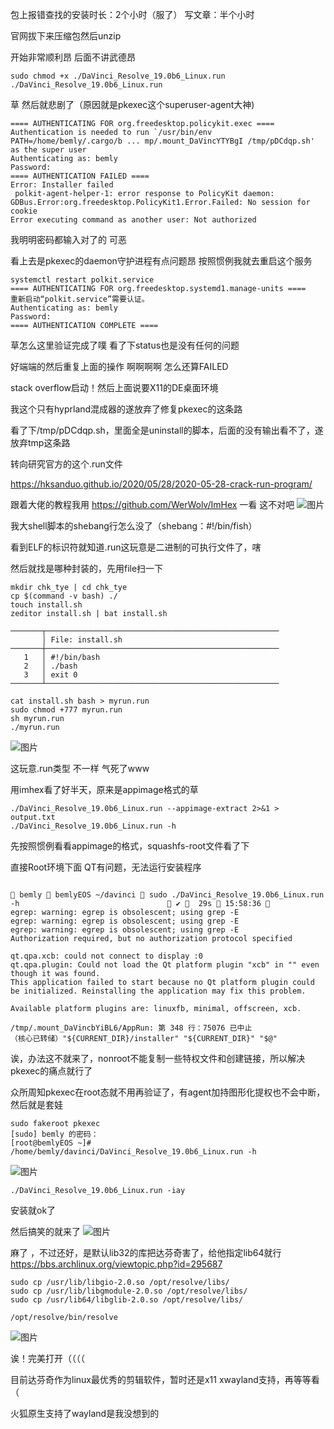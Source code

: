 包上报错查找的安装时长：2个小时（服了） 写文章：半个小时

官网拔下来压缩包然后unzip

开始非常顺利昂 后面不讲武德昂 
```
sudo chmod +x ./DaVinci_Resolve_19.0b6_Linux.run
./DaVinci_Resolve_19.0b6_Linux.run
```
草 然后就悲剧了（原因就是pkexec这个superuser-agent大神)

```
==== AUTHENTICATING FOR org.freedesktop.policykit.exec ====
Authentication is needed to run `/usr/bin/env PATH=/home/bemly/.cargo/b ... mp/.mount_DaVincYTYBgI /tmp/pDCdqp.sh' as the super user
Authenticating as: bemly
Password: 
==== AUTHENTICATION FAILED ====
Error: Installer failed
 polkit-agent-helper-1: error response to PolicyKit daemon: GDBus.Error:org.freedesktop.PolicyKit1.Error.Failed: No session for cookie
Error executing command as another user: Not authorized
```
我明明密码都输入对了的 可恶

看上去是pkexec的daemon守护进程有点问题昂 按照惯例我就去重启这个服务

```
systemctl restart polkit.service
==== AUTHENTICATING FOR org.freedesktop.systemd1.manage-units ====
重新启动“polkit.service”需要认证。
Authenticating as: bemly
Password: 
==== AUTHENTICATION COMPLETE ====
```
草怎么这里验证完成了噗 看了下status也是没有任何的问题

好端端的然后重复上面的操作 啊啊啊啊 怎么还算FAILED

stack overflow启动！然后上面说要X11的DE桌面环境

我这个只有hyprland混成器的遂放弃了修复pkexec的这条路

看了下/tmp/pDCdqp.sh，里面全是uninstall的脚本，后面的没有输出看不了，遂放弃tmp这条路

转向研究官方的这个.run文件

https://hksanduo.github.io/2020/05/28/2020-05-28-crack-run-program/

跟着大佬的教程我用 https://github.com/WerWolv/ImHex 一看 这不对吧
![图片](https://github.com/user-attachments/assets/38dd2214-0d57-4b0f-827b-51c9d1e4f2df)

我大shell脚本的shebang行怎么没了（shebang：#!/bin/fish）

看到ELF的标识符就知道.run这玩意是二进制的可执行文件了，嗐

然后就找是哪种封装的，先用file扫一下

```
mkdir chk_tye | cd chk_tye
cp $(command -v bash) ./
touch install.sh
zeditor install.sh | bat install.sh

───────┬────────────────────────────────────────────────────
       │ File: install.sh
───────┼────────────────────────────────────────────────────
   1   │ #!/bin/bash
   2   │ ./bash
   3   │ exit 0
───────┴────────────────────────────────────────────────────

cat install.sh bash > myrun.run
sudo chmod +777 myrun.run
sh myrun.run
./myrun.run
```
![图片](https://github.com/user-attachments/assets/bcd78510-0ff2-4cba-aa71-f1aa6ab232c2)

这玩意.run类型 不一样 气死了www

用imhex看了好半天，原来是appimage格式的草
```
./DaVinci_Resolve_19.0b6_Linux.run --appimage-extract 2>&1 > output.txt
./DaVinci_Resolve_19.0b6_Linux.run -h
```
先按照惯例看看appimage的格式，squashfs-root文件看了下

直接Root环境下面 QT有问题，无法运行安装程序
```

 bemly  bemlyEOS ~/davinci  sudo ./DaVinci_Resolve_19.0b6_Linux.run -h                                  ✔   29s  15:58:36 
egrep: warning: egrep is obsolescent; using grep -E
egrep: warning: egrep is obsolescent; using grep -E
egrep: warning: egrep is obsolescent; using grep -E
Authorization required, but no authorization protocol specified

qt.qpa.xcb: could not connect to display :0
qt.qpa.plugin: Could not load the Qt platform plugin "xcb" in "" even though it was found.
This application failed to start because no Qt platform plugin could be initialized. Reinstalling the application may fix this problem.

Available platform plugins are: linuxfb, minimal, offscreen, xcb.

/tmp/.mount_DaVincbYiBL6/AppRun: 第 348 行：75076 已中止               （核心已转储）"${CURRENT_DIR}/installer" "${CURRENT_DIR}" "$@"
```
诶，办法这不就来了，nonroot不能复制一些特权文件和创建链接，所以解决pkexec的痛点就行了

众所周知pkexec在root态就不用再验证了，有agent加持图形化提权也不会中断，然后就是套娃
```
sudo fakeroot pkexec
[sudo] bemly 的密码：
[root@bemlyEOS ~]# /home/bemly/davinci/DaVinci_Resolve_19.0b6_Linux.run -h
```
![图片](https://github.com/user-attachments/assets/15b9a787-adcf-489e-afa9-40bf4e1bb979)

```
./DaVinci_Resolve_19.0b6_Linux.run -iay
```

安装就ok了

然后搞笑的就来了
![图片](https://github.com/user-attachments/assets/020c44a0-66d2-49ca-93a5-476949880de5)

麻了 ，不过还好，是默认lib32的库把达芬奇害了，给他指定lib64就行
https://bbs.archlinux.org/viewtopic.php?id=295687

```
sudo cp /usr/lib/libgio-2.0.so /opt/resolve/libs/ 
sudo cp /usr/lib/libgmodule-2.0.so /opt/resolve/libs/ 
sudo cp /usr/lib64/libglib-2.0.so /opt/resolve/libs/ 

/opt/resolve/bin/resolve
```

![图片](https://github.com/user-attachments/assets/7934312d-ee4a-4c14-86b0-1347f3ca167c)

诶！完美打开（（（（

目前达芬奇作为linux最优秀的剪辑软件，暂时还是x11 xwayland支持，再等等看（

火狐原生支持了wayland是我没想到的